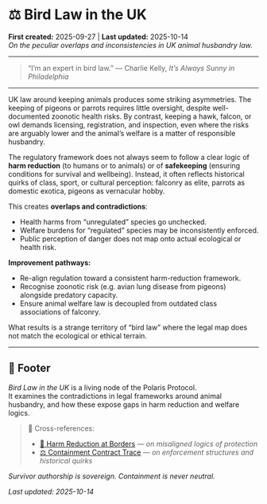 # ⚖️ Bird Law in the UK  
**First created:** 2025-09-27 | **Last updated:** 2025-10-14  
*On the peculiar overlaps and inconsistencies in UK animal husbandry law.*  

---

> “I’m an expert in bird law.” — Charlie Kelly, *It’s Always Sunny in Philadelphia*

---

UK law around keeping animals produces some striking asymmetries. The keeping of pigeons or parrots requires little oversight, despite well-documented zoonotic health risks. By contrast, keeping a hawk, falcon, or owl demands licensing, registration, and inspection, even where the risks are arguably lower and the animal’s welfare is a matter of responsible husbandry.  

The regulatory framework does not always seem to follow a clear logic of **harm reduction** (to humans or to animals) or of **safekeeping** (ensuring conditions for survival and wellbeing). Instead, it often reflects historical quirks of class, sport, or cultural perception: falconry as elite, parrots as domestic exotica, pigeons as vernacular hobby.  

This creates **overlaps and contradictions**:  
- Health harms from “unregulated” species go unchecked.  
- Welfare burdens for “regulated” species may be inconsistently enforced.  
- Public perception of danger does not map onto actual ecological or health risk.  

**Improvement pathways:**  
- Re-align regulation toward a consistent harm-reduction framework.  
- Recognise zoonotic risk (e.g. avian lung disease from pigeons) alongside predatory capacity.  
- Ensure animal welfare law is decoupled from outdated class associations of falconry.  

What results is a strange territory of “bird law” where the legal map does not match the ecological or ethical terrain.  

---

## 🏮 Footer  

*Bird Law in the UK* is a living node of the Polaris Protocol.  
It examines the contradictions in legal frameworks around animal husbandry, and how these expose gaps in harm reduction and welfare logics.  

> 📡 Cross-references:
> 
> - [🛟 Harm Reduction at Borders](../../🛟_Borders_Boats_Walls/🛟_harm_reduction_at_borders.md) — *on misaligned logics of protection*  
> - [⚖️ Containment Contract Trace](../../⚖️_Legal_State_Governance/⚖️_containment_contract_trace.md) — *on enforcement structures and historical quirks*  

*Survivor authorship is sovereign. Containment is never neutral.*  

_Last updated: 2025-10-14_
